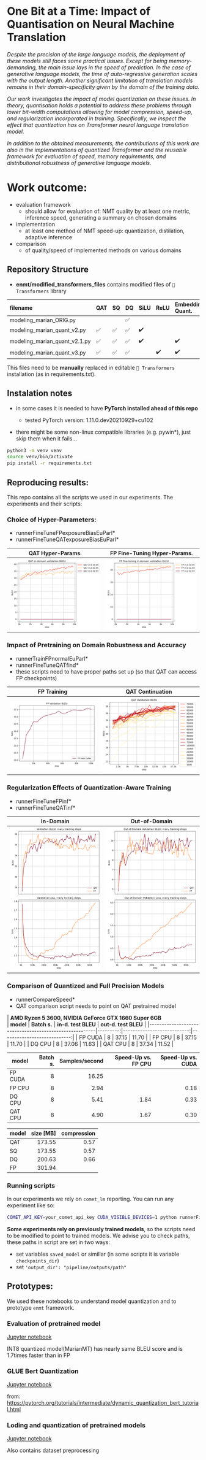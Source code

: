 # One Bit at a Time: Impact of Quantisation on Neural Machine Translation

*Despite the precision of the large language models, the deployment of these models still faces some practical issues. Except for being memory-demanding, the main issue lays in the speed of prediction. In the case of generative language models, the time of auto-regressive generation scales with the output length. Another significant limitation of translation models remains in their domain-specificity given by the domain of the training data.*
    
*Our work investigates the impact of model quantization on these issues. In theory, quantisation holds a potential to address these problems through lower bit-width computations allowing for model compression, speed-up, and regularization incorporated in training. Specifically, we inspect the effect that quantization has on Transformer neural language translation model.*
    
*In addition to the obtained measurements, the contributions of this work are also in the implementations of quantized Transformer and the reusable framework for evaluation of speed, memory requirements, and distributional robustness of generative language models.*

# Work outcome:
* evaluation framework
    * should allow for evaluation of: NMT quality by at least one metric, inference speed, generating a summary on chosen domains
* implementation
    * at least one method of NMT speed-up: quantization, distilation, adaptive inference
* comparison
    * of quality/speed of implemented methods on various domains


## Repository Structure

* **enmt/modified_transformers_files** contains modified files of `🤗 Transformers` library

filename | QAT | SQ | DQ | SiLU | ReLU | Embeddings Quant.
:------------ | :-------------| :-------------| :------------- | :------------- | :------------- | :------------- 
modeling_marian_ORIG.py |  |  | :white_check_mark: |  |  | |
modeling_marian_quant_v2.py | :white_check_mark: |  :white_check_mark: | :white_check_mark: | :heavy_check_mark: | | |
modeling_marian_quant_v2.1.py | :white_check_mark: |  :white_check_mark: | :white_check_mark: | :heavy_check_mark: | | :heavy_check_mark:|
modeling_marian_quant_v3.py | :white_check_mark: |  :white_check_mark: | :white_check_mark: | | :heavy_check_mark: | :heavy_check_mark: |

This files need to be **manually** replaced in editable `🤗 Transformers` installation (as in requirements.txt).

## Instalation notes
 
* in some cases it is needed to have **PyTorch installed ahead of this repo**
    * tested PyTorch version: 1.11.0.dev20210929+cu102

* there might be some non-linux compatible libraries (e.g. pywin*), just skip them when it fails...

```bash
python3 -m venv venv
source venv/bin/activate
pip install -r requirements.txt
```

## Reproducing results:

This repo contains all the scripts we used in our experiments. 
The experiments and their scripts:

### Choice of Hyper-Parameters:
* runnerFineTuneFPexposureBiasEuParl*
* runnerFineTuneQATexposureBiasEuParl*

QAT Hyper-Params.            |  FP Fine-Tuning Hyper-Params.
:-------------------------:|:-------------------------:
![Search for learning rate and number of epochs for QAT.  The best learning rate for FP fine-tuning is 0.0002.](./docs/qat_lr_search_comparison.png "Search for hyperparameters for QAT. The best learning rate for FP fine-tuning is 0.0002.")  |  ![Search for learning rate and number of epochs for FP. The best learning rate for FP fine-tuning is 0.00002.](./docs/fp_lr_search_comparison.png "Search for hyperparameters for FP fine-tuning. The best learning rate for FP fine-tuning is 0.00002.")
  
### Impact of Pretraining on Domain Robustness and Accuracy
* runnerTrainFPnormalEuParl*
* runnerFineTuneQATfind*
* these scripts need to have proper paths set up (so that QAT can access FP checkpoints)

FP Training            |  QAT Continuation
:-------------------------:|:-------------------------:
![FP training, achieved 37.59 BLEU](./docs/tradeoff_train_val_bleu.png "Validation BLEU scores of full-precision model trained from scratch. The FP model achieves 37.59 BLEU score after $75,000$ steps")  |  ![QAT continuation, achieved better or same BLEU](./docs/tradeoff_FT_bleu.png "Validation BLEU scores of QAT models continuing from full-precision checkpoints. The best performing checkpoints achieve higher or similar BLEU score as FP model. Based on achieved scores, INT8 QAT can be used in a fine-tuning manner, and is equal to FP models in representability.")

### Regularization Effects of Quantization-Aware Training
* runnerFineTuneFPinf*
* runnerFineTuneQATinf*

In-Domain            |  Out-of-Domain
:-------------------------:|:-------------------------:
![Training for many steps, in-domain](./docs/inf-in-bleu_loss-compare.png "Comparison of in-domain validation BLEU and loss for full-precision training and QAT with many steps.")  |  ![Training for many steps, out-of-domain](./docs/inf-out-bleu_loss-compare.png "Comparison of out-of-domain validation BLEU and loss for full-precision training and QAT with many steps.")

### Comparison of Quantized and Full Precision Models
* runnerCompareSpeed*
* QAT comparison script needs to point on QAT pretrained model


| **AMD Ryzen 5 3600, NVIDIA GeForce GTX 1660 Super 6GB**                              
| **model**                                                  | **Batch s.** | **in-d. test BLEU** | **out-d. test BLEU** |
|--------------------------------------------------------|---------:|---------------------------:|----------------------------:|
| FP CUDA                                                |        8 |                      37.15 |                       11.70 |
| FP CPU                                                 |        8 |                      37.15 |                       11.70 |
| DQ CPU                                                 |        8 |                      37.06 |                       11.63 |
| QAT CPU                                                |        8 |                      37.34 |                       11.52 |


| model                                               | Batch s. | Samples/second | Speed-Up vs. FP CPU | Speed-Up vs. CUDA |
|-----------------------------------------------------|---------:|---------------:|-------------------------------:|-----------------------------:|
| FP CUDA                                             |        8 |          16.25 |                                |                              |
| FP CPU                                              |        8 |           2.94 |                                |                         0.18 |
| DQ CPU                                              |        8 |           5.41 |                           1.84 |                         0.33 |
| QAT CPU                                             |        8 |           4.90 |                           1.67 |                         0.30 |

| model | size [MB] | compression |
|-------|----------:|------------:|
| QAT   |    173.55 |        0.57 |
| SQ    |    173.55 |        0.57 |
| DQ    |    200.63 |        0.66 |
| FP    |    301.94 |             |


### Running scripts
In our experiments we rely on `comet_lm` reporting. 
You can run any experiment like so:

```bash
COMET_API_KEY=your_comet_api_key CUDA_VISIBLE_DEVICES=1 python runnerFineTuneFPexposureBiasEuParl-1.py
```

**Some experiments rely on previously trained models**, so the scripts need to be modified to point to trained models.
We advise you to check paths, these paths in script are set in two ways:

* set variables `saved_model` or simillar (in some scripts it is variable `checkpoints_dir`)
* set `'output_dir': "pipeline/outputs/path"`

## Prototypes:

We used these notebooks to understand model quantization and to prototype `enmt` framework.

### Evaluation of pretrained model 
[Jupyter notebook](examples/train_and_eval/eval_pretrained.ipynb)

INT8 quantized model(MarianMT) has nearly same BLEU score and is 1.7times faster than in FP


### GLUE Bert Quantization
[Jupyter notebook](examples/glue_quantization/notes_examples.ipynb)

from: https://pytorch.org/tutorials/intermediate/dynamic_quantization_bert_tutorial.html


### Loding and quantization of pretrained models
[Jupyter notebook](examples/loadings/pretrained_model_quant.ipynb)

Also contains dataset preprocessing

